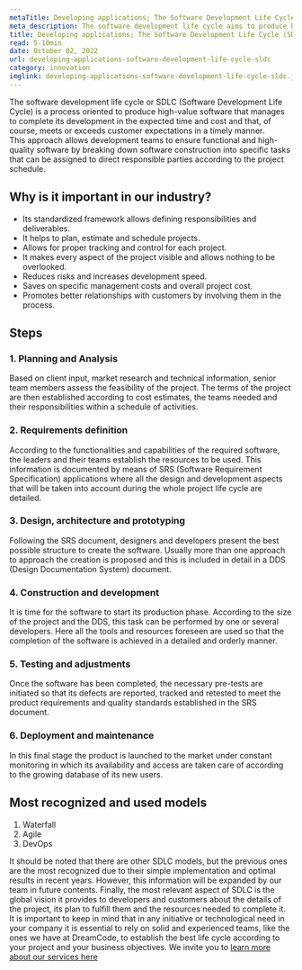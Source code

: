 ```yaml
---
metaTitle: Developing applications; The Software Development Life Cycle (SDLC)
meta_description: The software development life cycle aims to produce high-value software on expected time and cost to meet or exceed expectations.
title: Developing applications; The Software Development Life Cycle (SDLC)
read: 5-10min
date: October 02, 2022
url: developing-applications-software-development-life-cycle-sldc
category: innovation
imglink: developing-applications-software-development-life-cycle-sldc.jpg
---
```


The software development life cycle or SDLC (Software Development Life Cycle) is a process oriented to produce high-value software that manages to complete its development in the expected time and cost and that, of course, meets or exceeds customer expectations in a timely manner.  
This approach allows development teams to ensure functional and high-quality software by breaking down software construction into specific tasks that can be assigned to direct responsible parties according to the project schedule.

## Why is it important in our industry?

- Its standardized framework allows defining responsibilities and deliverables.
- It helps to plan, estimate and schedule projects.
- Allows for proper tracking and control for each project.
- It makes every aspect of the project visible and allows nothing to be overlooked.
- Reduces risks and increases development speed.
- Saves on specific management costs and overall project cost.
- Promotes better relationships with customers by involving them in the process.

## Steps

### 1. Planning and Analysis

Based on client input, market research and technical information, senior team members assess the feasibility of the project. The terms of the project are then established according to cost estimates, the teams needed and their responsibilities within a schedule of activities.

### 2. Requirements definition

According to the functionalities and capabilities of the required software, the leaders and their teams establish the resources to be used. This information is documented by means of SRS (Software Requirement Specification) applications where all the design and development aspects that will be taken into account during the whole project life cycle are detailed.

### 3. Design, architecture and prototyping

Following the SRS document, designers and developers present the best possible structure to create the software. Usually more than one approach to approach the creation is proposed and this is included in detail in a DDS (Design Documentation System) document.

### 4. Construction and development

It is time for the software to start its production phase. According to the size of the project and the DDS, this task can be performed by one or several developers. Here all the tools and resources foreseen are used so that the completion of the software is achieved in a detailed and orderly manner.

### 5. Testing and adjustments

Once the software has been completed, the necessary pre-tests are initiated so that its defects are reported, tracked and retested to meet the product requirements and quality standards established in the SRS document.

### 6. Deployment and maintenance

In this final stage the product is launched to the market under constant monitoring in which its availability and access are taken care of according to the growing database of its new users.

## Most recognized and used models

1. Waterfall
2. Agile
3. DevOps

It should be noted that there are other SDLC models, but the previous ones are the most recognized due to their simple implementation and optimal results in recent years. However, this information will be expanded by our team in future contents.
Finally, the most relevant aspect of SDLC is the global vision it provides to developers and customers about the details of the project, its plan to fulfill them and the resources needed to complete it. It is important to keep in mind that in any initiative or technological need in your company it is essential to rely on solid and experienced teams, like the ones we have at DreamCode, to establish the best life cycle according to your project and your business objectives. We invite you to [learn more about our services here](https://www.dreamcodesoft.com/en/services)
